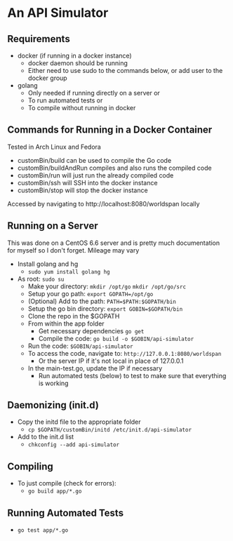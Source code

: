 # An API Simulator

## Requirements
* docker (if running in a docker instance)
  * docker daemon should be running
  * Either need to use sudo to the commands below, or add user to the docker group
* golang
  * Only needed if running directly on a server or
  * To run automated tests or
  * To compile without running in docker

## Commands for Running in a Docker Container
Tested in Arch Linux and Fedora
* customBin/build can be used to compile the Go code
* customBin/buildAndRun compiles and also runs the compiled code
* customBin/run will just run the already compiled code
* customBin/ssh will SSH into the docker instance
* customBin/stop will stop the docker instance

Accessed by navigating to http://localhost:8080/worldspan locally

## Running on a Server
This was done on a CentOS 6.6 server and is pretty much documentation for myself so I don't forget. Mileage may vary
* Install golang and hg
  * `sudo yum install golang hg`
* As root: `sudo su`
  * Make your directory: `mkdir /opt/go` `mkdir /opt/go/src`
  * Setup your go path: `export GOPATH=/opt/go`
  * (Optional) Add to the path: `PATH=$PATH:$GOPATH/bin`
  * Setup the go bin directory: `export GOBIN=$GOPATH/bin`
  * Clone the repo in the $GOPATH
  * From within the app folder
      * Get necessary dependencies `go get`
      * Compile the code: `go build -o $GOBIN/api-simulator`
  * Run the code: `$GOBIN/api-simulator`
  * To access the code, navigate to: `http://127.0.0.1:8080/worldspan`
    * Or the server IP if it's not local in place of 127.0.0.1
  * In the main-test.go, update the IP if necessary
    * Run automated tests (below) to test to make sure that everything is working

## Daemonizing (init.d)
* Copy the initd file to the appropriate folder
  * `cp $GOPATH/customBin/initd /etc/init.d/api-simulator`
* Add to the init.d list
  * `chkconfig --add api-simulator`

## Compiling
* To just compile (check for errors):
  * `go build app/*.go`

## Running Automated Tests
* `go test app/*.go`
